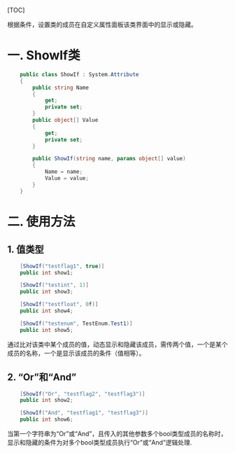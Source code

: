 [TOC]


根据条件，设置类的成员在自定义属性面板该类界面中的显示或隐藏。
# 一. ShowIf类
```csharp
    public class ShowIf : System.Attribute
    {
        public string Name
        {
            get;
            private set;
        }
        public object[] Value
        {
            get;
            private set;
        }

        public ShowIf(string name, params object[] value)
        {
            Name = name;
            Value = value;
        }
    }
```
# 二. 使用方法
## 1. 值类型
```csharp
    [ShowIf("testflag1", true)]
    public int show1;

    [ShowIf("testint", 1)]
    public int show3;

    [ShowIf("testfloat", 0f)]
    public int show4;

    [ShowIf("testenum", TestEnum.Test1)]
    public int show5;
```
通过比对该类中某个成员的值，动态显示和隐藏该成员，需传两个值，一个是某个成员的名称，一个是显示该成员的条件（值相等）。

## 2. “Or”和“And”
```csharp
    [ShowIf("Or", "testflag2", "testflag3")]
    public int show2;

    [ShowIf("And", "testflag1", "testflag3")]
    public int show6;
```
当第一个字符串为“Or”或“And”，且传入的其他参数多个bool类型成员的名称时，显示和隐藏的条件为对多个bool类型成员执行“Or”或“And”逻辑处理.